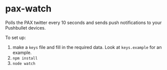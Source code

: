 # pax-watch

Polls the PAX twitter every 10 seconds and sends push notifications to your Pushbullet devices.

To set up:
1. make a ```keys``` file and fill in the required data. Look at ```keys.example``` for an example.
2. ```npm install```
3. ```node watch```
